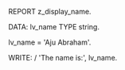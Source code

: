 REPORT z_display_name.

DATA: lv_name TYPE string.

lv_name = 'Aju Abraham'.

WRITE: / 'The name is:', lv_name.
